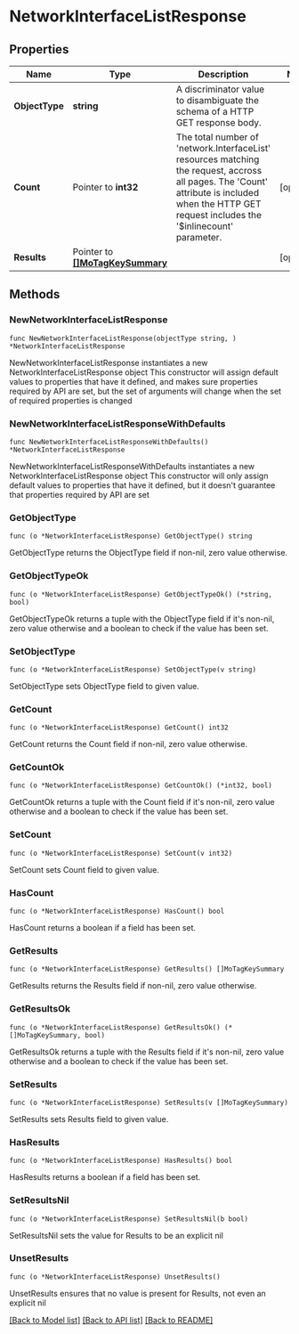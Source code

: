 # NetworkInterfaceListResponse

## Properties

Name | Type | Description | Notes
------------ | ------------- | ------------- | -------------
**ObjectType** | **string** | A discriminator value to disambiguate the schema of a HTTP GET response body. | 
**Count** | Pointer to **int32** | The total number of &#39;network.InterfaceList&#39; resources matching the request, accross all pages. The &#39;Count&#39; attribute is included when the HTTP GET request includes the &#39;$inlinecount&#39; parameter. | [optional] 
**Results** | Pointer to [**[]MoTagKeySummary**](MoTagKeySummary.md) |  | [optional] 

## Methods

### NewNetworkInterfaceListResponse

`func NewNetworkInterfaceListResponse(objectType string, ) *NetworkInterfaceListResponse`

NewNetworkInterfaceListResponse instantiates a new NetworkInterfaceListResponse object
This constructor will assign default values to properties that have it defined,
and makes sure properties required by API are set, but the set of arguments
will change when the set of required properties is changed

### NewNetworkInterfaceListResponseWithDefaults

`func NewNetworkInterfaceListResponseWithDefaults() *NetworkInterfaceListResponse`

NewNetworkInterfaceListResponseWithDefaults instantiates a new NetworkInterfaceListResponse object
This constructor will only assign default values to properties that have it defined,
but it doesn't guarantee that properties required by API are set

### GetObjectType

`func (o *NetworkInterfaceListResponse) GetObjectType() string`

GetObjectType returns the ObjectType field if non-nil, zero value otherwise.

### GetObjectTypeOk

`func (o *NetworkInterfaceListResponse) GetObjectTypeOk() (*string, bool)`

GetObjectTypeOk returns a tuple with the ObjectType field if it's non-nil, zero value otherwise
and a boolean to check if the value has been set.

### SetObjectType

`func (o *NetworkInterfaceListResponse) SetObjectType(v string)`

SetObjectType sets ObjectType field to given value.


### GetCount

`func (o *NetworkInterfaceListResponse) GetCount() int32`

GetCount returns the Count field if non-nil, zero value otherwise.

### GetCountOk

`func (o *NetworkInterfaceListResponse) GetCountOk() (*int32, bool)`

GetCountOk returns a tuple with the Count field if it's non-nil, zero value otherwise
and a boolean to check if the value has been set.

### SetCount

`func (o *NetworkInterfaceListResponse) SetCount(v int32)`

SetCount sets Count field to given value.

### HasCount

`func (o *NetworkInterfaceListResponse) HasCount() bool`

HasCount returns a boolean if a field has been set.

### GetResults

`func (o *NetworkInterfaceListResponse) GetResults() []MoTagKeySummary`

GetResults returns the Results field if non-nil, zero value otherwise.

### GetResultsOk

`func (o *NetworkInterfaceListResponse) GetResultsOk() (*[]MoTagKeySummary, bool)`

GetResultsOk returns a tuple with the Results field if it's non-nil, zero value otherwise
and a boolean to check if the value has been set.

### SetResults

`func (o *NetworkInterfaceListResponse) SetResults(v []MoTagKeySummary)`

SetResults sets Results field to given value.

### HasResults

`func (o *NetworkInterfaceListResponse) HasResults() bool`

HasResults returns a boolean if a field has been set.

### SetResultsNil

`func (o *NetworkInterfaceListResponse) SetResultsNil(b bool)`

 SetResultsNil sets the value for Results to be an explicit nil

### UnsetResults
`func (o *NetworkInterfaceListResponse) UnsetResults()`

UnsetResults ensures that no value is present for Results, not even an explicit nil

[[Back to Model list]](../README.md#documentation-for-models) [[Back to API list]](../README.md#documentation-for-api-endpoints) [[Back to README]](../README.md)



